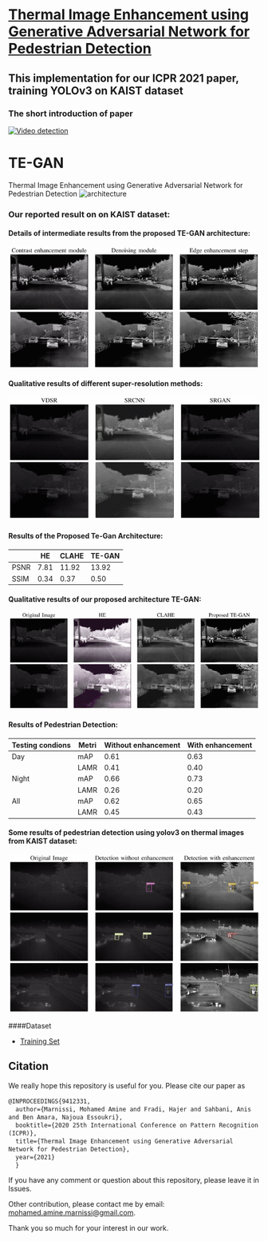 # <a href="https://ieeexplore.ieee.org/document/9412331"> Thermal Image Enhancement using Generative Adversarial Network for Pedestrian Detection </a>
## This implementation for our ICPR 2021 paper, training YOLOv3 on KAIST dataset

### The short introduction of paper 
[![Video detection](examples/firstslide.jpg)](https://www.youtube.com/watch?v=e5yBbxVOcUY&ab_channel=ArtificialIntelligence "Click to play on Youtube.com")

# TE-GAN
Thermal Image Enhancement using Generative Adversarial Network for Pedestrian Detection
![architecture](https://user-images.githubusercontent.com/35928931/96371909-7a3aae80-1164-11eb-9356-7b888abae9cb.PNG)

### Our reported result on on KAIST dataset:

#### Details of intermediate results from the proposed TE-GAN architecture:
![Result](steps.gif)

 #### Qualitative results of different super-resolution methods:
![Result](super-resolution.gif)

 #### Results of the Proposed Te-Gan Architecture:

|     | HE | CLAHE | TE-GAN
| --- | --- | --- | --- |
|PSNR | 7.81 | 11.92 | 13.92 |
|SSIM | 0.34 | 0.37 | 0.50 |

#### Qualitative results of our proposed architecture TE-GAN:
![Result](enhancement_results.gif)

 #### Results of Pedestrian Detection:

|Testing condions| Metri | Without enhancement | With enhancement
| --- | --- | --- | --- |
|Day | mAP| 0.61 | 0.63 |
|    | LAMR| 0.41 | 0.40 |
|Night | mAP| 0.66 | 0.73 |
|    | LAMR| 0.26 | 0.20 |
|All | mAP| 0.62 | 0.65 |
|    | LAMR| 0.45 | 0.43 |
  #### Some results of pedestrian detection using yolov3 on thermal images from KAIST dataset:
![Result](detections.gif)

####Dataset
- [Training Set](https://drive.google.com/drive/folders/1mP2_V2ls0cNB5EKuEsXjnOr40b3MpHlc?usp=sharing)

## Citation
We really hope this repository is useful for you. Please cite our paper as
```
@INPROCEEDINGS{9412331,
  author={Marnissi, Mohamed Amine and Fradi, Hajer and Sahbani, Anis and Ben Amara, Najoua Essoukri},
  booktitle={2020 25th International Conference on Pattern Recognition (ICPR)}, 
  title={Thermal Image Enhancement using Generative Adversarial Network for Pedestrian Detection}, 
  year={2021}
  }

```

If you have any comment or question about this repository, please leave it in Issues.

Other contribution, please contact me by email: mohamed.amine.marnissi@gmail.com.

Thank you so much for your interest in our work.
